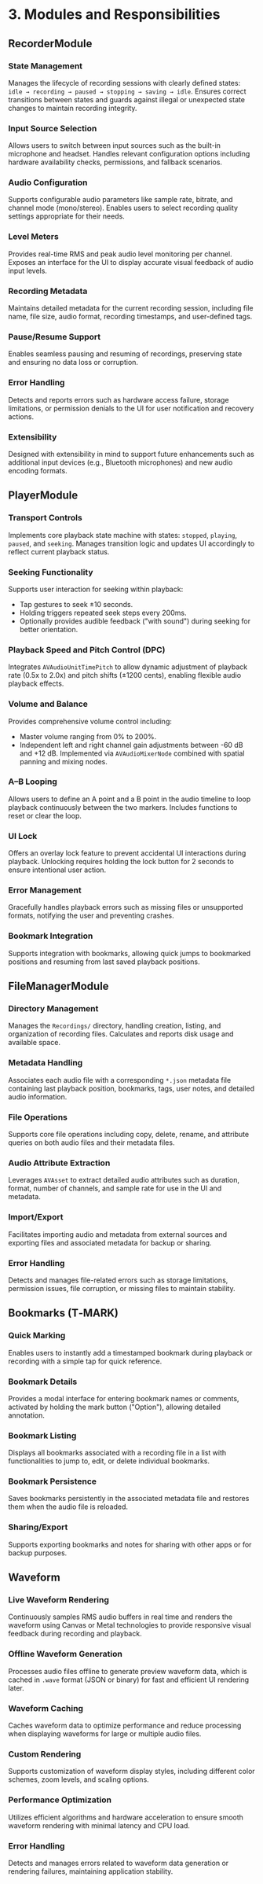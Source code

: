# 3. Modules and Responsibilities

## RecorderModule

### State Management
Manages the lifecycle of recording sessions with clearly defined states: `idle → recording → paused → stopping → saving → idle`. Ensures correct transitions between states and guards against illegal or unexpected state changes to maintain recording integrity.

### Input Source Selection
Allows users to switch between input sources such as the built-in microphone and headset. Handles relevant configuration options including hardware availability checks, permissions, and fallback scenarios.

### Audio Configuration
Supports configurable audio parameters like sample rate, bitrate, and channel mode (mono/stereo). Enables users to select recording quality settings appropriate for their needs.

### Level Meters
Provides real-time RMS and peak audio level monitoring per channel. Exposes an interface for the UI to display accurate visual feedback of audio input levels.

### Recording Metadata
Maintains detailed metadata for the current recording session, including file name, file size, audio format, recording timestamps, and user-defined tags.

### Pause/Resume Support
Enables seamless pausing and resuming of recordings, preserving state and ensuring no data loss or corruption.

### Error Handling
Detects and reports errors such as hardware access failure, storage limitations, or permission denials to the UI for user notification and recovery actions.

### Extensibility
Designed with extensibility in mind to support future enhancements such as additional input devices (e.g., Bluetooth microphones) and new audio encoding formats.

## PlayerModule

### Transport Controls
Implements core playback state machine with states: `stopped`, `playing`, `paused`, and `seeking`. Manages transition logic and updates UI accordingly to reflect current playback status.

### Seeking Functionality
Supports user interaction for seeking within playback:
- Tap gestures to seek ±10 seconds.
- Holding triggers repeated seek steps every 200ms.
- Optionally provides audible feedback ("with sound") during seeking for better orientation.

### Playback Speed and Pitch Control (DPC)
Integrates `AVAudioUnitTimePitch` to allow dynamic adjustment of playback rate (0.5x to 2.0x) and pitch shifts (±1200 cents), enabling flexible audio playback effects.

### Volume and Balance
Provides comprehensive volume control including:
- Master volume ranging from 0% to 200%.
- Independent left and right channel gain adjustments between -60 dB and +12 dB.
Implemented via `AVAudioMixerNode` combined with spatial panning and mixing nodes.

### A–B Looping
Allows users to define an A point and a B point in the audio timeline to loop playback continuously between the two markers. Includes functions to reset or clear the loop.

### UI Lock
Offers an overlay lock feature to prevent accidental UI interactions during playback. Unlocking requires holding the lock button for 2 seconds to ensure intentional user action.

### Error Management
Gracefully handles playback errors such as missing files or unsupported formats, notifying the user and preventing crashes.

### Bookmark Integration
Supports integration with bookmarks, allowing quick jumps to bookmarked positions and resuming from last saved playback positions.


## FileManagerModule

### Directory Management
Manages the `Recordings/` directory, handling creation, listing, and organization of recording files. Calculates and reports disk usage and available space.

### Metadata Handling
Associates each audio file with a corresponding `*.json` metadata file containing last playback position, bookmarks, tags, user notes, and detailed audio information.

### File Operations
Supports core file operations including copy, delete, rename, and attribute queries on both audio files and their metadata files.

### Audio Attribute Extraction
Leverages `AVAsset` to extract detailed audio attributes such as duration, format, number of channels, and sample rate for use in the UI and metadata.

### Import/Export
Facilitates importing audio and metadata from external sources and exporting files and associated metadata for backup or sharing.

### Error Handling
Detects and manages file-related errors such as storage limitations, permission issues, file corruption, or missing files to maintain stability.

## Bookmarks (T‑MARK)

### Quick Marking
Enables users to instantly add a timestamped bookmark during playback or recording with a simple tap for quick reference.

### Bookmark Details
Provides a modal interface for entering bookmark names or comments, activated by holding the mark button ("Option"), allowing detailed annotation.

### Bookmark Listing
Displays all bookmarks associated with a recording file in a list with functionalities to jump to, edit, or delete individual bookmarks.

### Bookmark Persistence
Saves bookmarks persistently in the associated metadata file and restores them when the audio file is reloaded.

### Sharing/Export
Supports exporting bookmarks and notes for sharing with other apps or for backup purposes.

## Waveform

### Live Waveform Rendering
Continuously samples RMS audio buffers in real time and renders the waveform using Canvas or Metal technologies to provide responsive visual feedback during recording and playback.

### Offline Waveform Generation
Processes audio files offline to generate preview waveform data, which is cached in `.wave` format (JSON or binary) for fast and efficient UI rendering later.

### Waveform Caching
Caches waveform data to optimize performance and reduce processing when displaying waveforms for large or multiple audio files.

### Custom Rendering
Supports customization of waveform display styles, including different color schemes, zoom levels, and scaling options.

### Performance Optimization
Utilizes efficient algorithms and hardware acceleration to ensure smooth waveform rendering with minimal latency and CPU load.

### Error Handling
Detects and manages errors related to waveform data generation or rendering failures, maintaining application stability.
